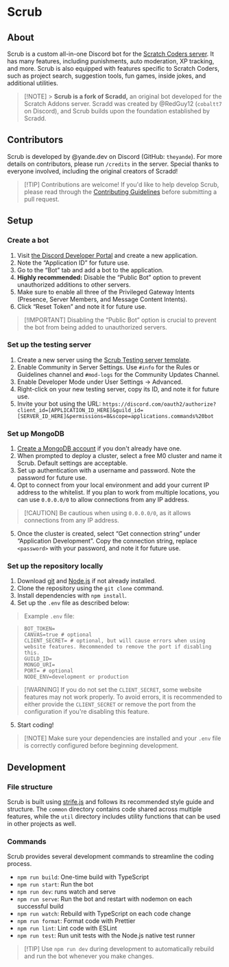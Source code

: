 # Scrub

## About

Scrub is a custom all-in-one Discord bot for the [Scratch Coders server](https://discord.gg/FPv957V6SD). It has many features, including punishments, auto moderation, XP tracking, and more. Scrub is also equipped with features specific to Scratch Coders, such as project search, suggestion tools, fun games, inside jokes, and additional utilities.

> [!NOTE] > **Scrub is a fork of Scradd,** an original bot developed for the Scratch Addons server. Scradd was created by @RedGuy12 (`cobaltt7` on Discord), and Scrub builds upon the foundation established by Scradd.

## Contributors

Scrub is developed by @yande.dev on Discord (GitHub: `theyande`). For more details on contributors, please run `/credits` in the server. Special thanks to everyone involved, including the original creators of Scradd!

> [!TIP] Contributions are welcome! If you'd like to help develop Scrub, please read through the [Contributing Guidelines](/.github/CONTRIBUTING.md) before submitting a pull request.

## Setup

### Create a bot

1. Visit [the Discord Developer Portal](https://discord.com/developers/applications) and create a new application.
2. Note the “Application ID” for future use.
3. Go to the “Bot” tab and add a bot to the application.
4. **Highly recommended:** Disable the “Public Bot” option to prevent unauthorized additions to other servers.
5. Make sure to enable all three of the Privileged Gateway Intents (Presence, Server Members, and Message Content Intents).
6. Click “Reset Token” and note it for future use.

> [!IMPORTANT] Disabling the “Public Bot” option is crucial to prevent the bot from being added to unauthorized servers.

### Set up the testing server

1. Create a new server using the [Scrub Testing server template](https://discord.new/htbTxKBq6EVp).
2. Enable Community in Server Settings. Use `#info` for the Rules or Guidelines channel and `#mod-logs` for the Community Updates Channel.
3. Enable Developer Mode under User Settings → Advanced.
4. Right-click on your new testing server, copy its ID, and note it for future use.
5. Invite your bot using the URL: `https://discord.com/oauth2/authorize?client_id=[APPLICATION_ID_HERE]&guild_id=[SERVER_ID_HERE]&permissions=8&scope=applications.commands%20bot`

### Set up MongoDB

1. [Create a MongoDB account](https://www.mongodb.com/cloud/atlas/register) if you don't already have one.
2. When prompted to deploy a cluster, select a free M0 cluster and name it Scrub. Default settings are acceptable.
3. Set up authentication with a username and password. Note the password for future use.
4. Opt to connect from your local environment and add your current IP address to the whitelist. If you plan to work from multiple locations, you can use `0.0.0.0/0` to allow connections from any IP address.

> [!CAUTION] Be cautious when using `0.0.0.0/0`, as it allows connections from any IP address.

5. Once the cluster is created, select “Get connection string” under “Application Development”. Copy the connection string, replace `<password>` with your password, and note it for future use.

### Set up the repository locally

1. Download [git](https://git-scm.com) and [Node.js](https://nodejs.org) if not already installed.
2. Clone the repository using the `git clone` command.
3. Install dependencies with `npm install`.
4. Set up the `.env` file as described below:

> Example `.env` file:

> ```
> BOT_TOKEN=
> CANVAS=true # optional
> CLIENT_SECRET= # optional, but will cause errors when using website features. Recommended to remove the port if disabling this.
> GUILD_ID=
> MONGO_URI=
> PORT= # optional
> NODE_ENV=development or production
> ```

> [!WARNING] If you do not set the `CLIENT_SECRET`, some website features may not work properly. To avoid errors, it is recommended to either provide the `CLIENT_SECRET` or remove the port from the configuration if you're disabling this feature.

5. Start coding!

> [!NOTE] Make sure your dependencies are installed and your `.env` file is correctly configured before beginning development.

## Development

### File structure

Scrub is built using [strife.js](https://www.npmjs.com/package/strife.js) and follows its recommended style guide and structure. The `common` directory contains code shared across multiple features, while the `util` directory includes utility functions that can be used in other projects as well.

### Commands

Scrub provides several development commands to streamline the coding process.

-   `npm run build`: One-time build with TypeScript
-   `npm run start`: Run the bot
-   `npm run dev`: runs watch and serve
-   `npm run serve`: Run the bot and restart with nodemon on each successful build
-   `npm run watch`: Rebuild with TypeScript on each code change
-   `npm run format`: Format code with Prettier
-   `npm run lint`: Lint code with ESLint
-   `npm run test`: Run unit tests with the Node.js native test runner

> [!TIP] Use `npm run dev` during development to automatically rebuild and run the bot whenever you make changes.
